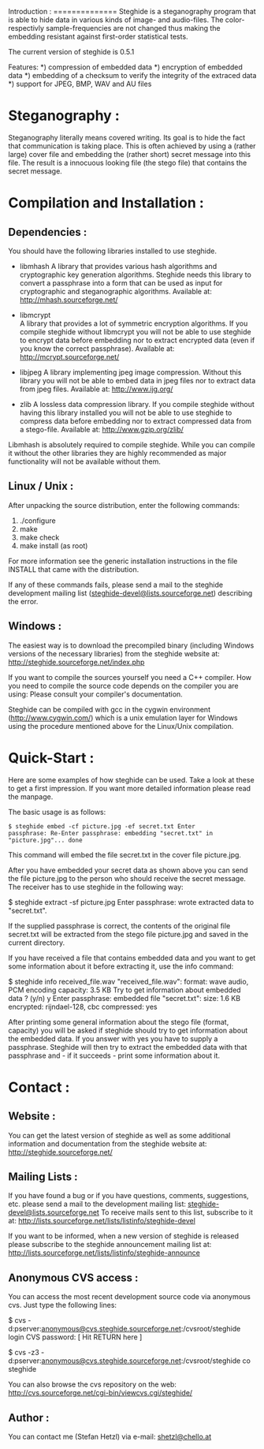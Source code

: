<p> Introduction :
==============
Steghide is a steganography program that is able to hide data in various kinds
of image- and audio-files. The color- respectivly sample-frequencies are not
changed thus making the embedding resistant against first-order statistical
tests.

The current version of steghide is 0.5.1

Features:
*) compression of embedded data
*) encryption of embedded data
*) embedding of a checksum to verify the integrity of the extraced data
*) support for JPEG, BMP, WAV and AU files

Steganography :
===============

Steganography literally means covered writing. Its goal is to hide the fact
that communication is taking place. This is often achieved by using a (rather
large) cover file and embedding the (rather short) secret message into this
file. The result is a innocuous looking file (the stego file) that contains
the secret message.

Compilation and Installation :
==============================

Dependencies :
--------------
You should have the following libraries installed to use steghide.

* libmhash
  A library that provides various hash algorithms and cryptographic key
  generation algorithms. Steghide needs this library to convert a passphrase
  into a form that can be used as input for cryptographic and steganographic
  algorithms.
  Available at: http://mhash.sourceforge.net/

* libmcrypt  
  A library that provides a lot of symmetric encryption algorithms. If you
  compile steghide without libmcrypt you will not be able to use steghide to
  encrypt data before embedding nor to extract encrypted data (even if you know
  the correct passphrase).
  Available at: http://mcrypt.sourceforge.net/

* libjpeg
  A library implementing jpeg image compression. Without this library you will
  not be able to embed data in jpeg files nor to extract data from jpeg files.
  Available at: http://www.ijg.org/

* zlib
  A lossless data compression library. If you compile steghide without having
  this library installed you will not be able to use steghide to compress data
  before embedding nor to extract compressed data from a stego-file.
  Available at: http://www.gzip.org/zlib/

Libmhash is absolutely required to compile steghide. While you can compile it
without the other libraries they are highly recommended as major functionality
will not be available without them.

Linux / Unix :
--------------
After unpacking the source distribution, enter the following commands:

1) ./configure 
2) make
3) make check
4) make install (as root)

For more information see the generic installation instructions in the file
INSTALL that came with the distribution.

If any of these commands fails, please send a mail to the steghide development
mailing list (steghide-devel@lists.sourceforge.net) describing the error.
 
Windows :
---------
The easiest way is to download the precompiled binary (including Windows
versions of the necessary libraries) from the steghide website at:
http://steghide.sourceforge.net/index.php

If you want to compile the sources yourself you need a C++ compiler. How you
need to compile the source code depends on the compiler you are using: Please
consult your compiler's documentation.

Steghide can be compiled with gcc in the cygwin environment
(http://www.cygwin.com/) which is a unix emulation layer for Windows using the
procedure mentioned above for the Linux/Unix compilation.

Quick-Start :
=============

Here are some examples of how steghide can be used. Take a look at these to get
a first impression. If you want more detailed information please read the
manpage.

The basic usage is as follows:

  <code>$ steghide embed -cf picture.jpg -ef secret.txt
  Enter passphrase:
  Re-Enter passphrase:
    embedding "secret.txt" in "picture.jpg"... done </code>

This command will embed the file secret.txt in the cover file picture.jpg.

After you have embedded your secret data as shown above you can send the file
picture.jpg to the person who should receive the secret message. The receiver
has to use steghide in the following way:

  $ steghide extract -sf picture.jpg
  Enter passphrase:
  wrote extracted data to "secret.txt".

If the supplied passphrase is correct, the contents of the original file
secret.txt will be extracted from the stego file picture.jpg and saved
in the current directory.

If you have received a file that contains embedded data and you want to get
some information about it before extracting it, use the info command:

  $ steghide info received_file.wav
  "received_file.wav":
    format: wave audio, PCM encoding
    capacity: 3.5 KB
  Try to get information about embedded data ? (y/n) y
  Enter passphrase:
    embedded file "secret.txt":
      size: 1.6 KB
      encrypted: rijndael-128, cbc
      compressed: yes

After printing some general information about the stego file (format, capacity) you will be
asked if steghide should try to get information about the embedded data. If you answer with
yes you have to supply a passphrase. Steghide will then try to extract the embedded data
with that passphrase and - if it succeeds - print some information about it.

Contact :
=========

Website :
---------
You can get the latest version of steghide as well as some additional
information and documentation from the steghide website at:
http://steghide.sourceforge.net/

Mailing Lists :
---------------
If you have found a bug or if you have questions, comments, suggestions, etc.
please send a mail to the development mailing list:
steghide-devel@lists.sourceforge.net
To receive mails sent to this list, subscribe to it at:
http://lists.sourceforge.net/lists/listinfo/steghide-devel

If you want to be informed, when a new version of steghide is released please
subscribe to the steghide announcement mailing list at:
http://lists.sourceforge.net/lists/listinfo/steghide-announce

Anonymous CVS access :
----------------------

You can access the most recent development source code via anonymous cvs. Just
type the following lines:

$ cvs -d:pserver:anonymous@cvs.steghide.sourceforge.net:/cvsroot/steghide login
CVS password:  [ Hit RETURN here ]

$ cvs -z3 -d:pserver:anonymous@cvs.steghide.sourceforge.net:/cvsroot/steghide co steghide

You can also browse the cvs repository on the web:
http://cvs.sourceforge.net/cgi-bin/viewcvs.cgi/steghide/

Author :
--------
You can contact me (Stefan Hetzl) via e-mail: shetzl@chello.at

</p>
